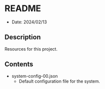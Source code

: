 # README
* Date: 2024/02/13

## Description
Resources for this project.

## Contents
* system-config-00.json
    - Default configuration file for the system.
